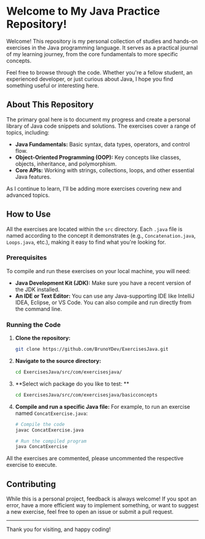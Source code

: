 # Welcome to My Java Practice Repository!

Welcome! This repository is my personal collection of studies and hands-on exercises in the Java programming language. It serves as a practical journal of my learning journey, from the core fundamentals to more specific concepts.

Feel free to browse through the code. Whether you're a fellow student, an experienced developer, or just curious about Java, I hope you find something useful or interesting here.

## About This Repository

The primary goal here is to document my progress and create a personal library of Java code snippets and solutions. The exercises cover a range of topics, including:

-   **Java Fundamentals:** Basic syntax, data types, operators, and control flow.
-   **Object-Oriented Programming (OOP):** Key concepts like classes, objects, inheritance, and polymorphism.
-   **Core APIs:** Working with strings, collections, loops, and other essential Java features.

As I continue to learn, I'll be adding more exercises covering new and advanced topics.

## How to Use

All the exercises are located within the `src` directory. Each `.java` file is named according to the concept it demonstrates (e.g., `Concatenation.java`, `Loops.java`, etc.), making it easy to find what you're looking for.

### Prerequisites

To compile and run these exercises on your local machine, you will need:

-   **Java Development Kit (JDK):** Make sure you have a recent version of the JDK installed.
-   **An IDE or Text Editor:** You can use any Java-supporting IDE like IntelliJ IDEA, Eclipse, or VS Code. You can also compile and run directly from the command line.

### Running the Code

1.  **Clone the repository:**
    ```bash
    git clone https://github.com/BrunoYDev/ExercisesJava.git
    ```

2.  **Navigate to the source directory:**
    ```bash
    cd ExercisesJava/src/com/exercisesjava/
    ```

3.  **Select wich package do you like to test: **
    ```bash
    cd ExercisesJava/src/com/exercisesjava/basicconcepts
    ```

4.  **Compile and run a specific Java file:**
    For example, to run an exercise named `ConcatExercise.java`:
    ```bash
    # Compile the code
    javac ConcatExercise.java

    # Run the compiled program
    java ConcatExercise
    ```
All the exercises are commented, please uncommented the respective exercise to execute.

## Contributing

While this is a personal project, feedback is always welcome! If you spot an error, have a more efficient way to implement something, or want to suggest a new exercise, feel free to open an issue or submit a pull request.

---

Thank you for visiting, and happy coding!
